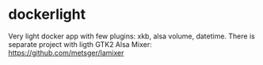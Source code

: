 # dockerlight
Very light docker app with few plugins: xkb, alsa volume, datetime.
There is separate project with ligth GTK2 Alsa Mixer: https://github.com/metsger/lamixer
